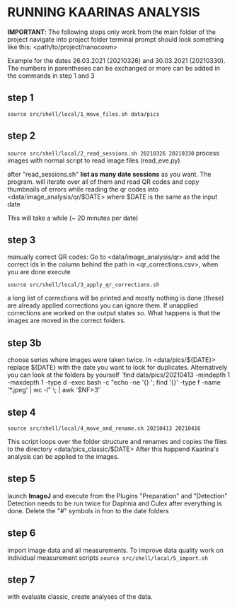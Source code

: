 # RUNNING KAARINAS ANALYSIS

__IMPORTANT__: The following steps only work from the main folder of the project
navigate into project folder terminal prompt should look something like this:
<path/to/project/nanocosm>

Example for the dates 26.03.2021 (20210326) and 30.03.2021 (20210330). The
numbers in parentheses can be exchanged or more can be added in the commands in
step 1 and 3

## step 1

`source src/shell/local/1_move_files.sh data/pics`

## step 2

`source src/shell/local/2_read_sessions.sh 20210326 20210330`
process images with normal script to read image files (read_eve.py)

after "read_sessions.sh" __list as many date sessions__ as you want. The program.
will iterate over all of them and read QR codes and copy thumbnails of
errors while reading the qr codes into <data/image_analysis/qr/$DATE> where $DATE
is the same as the input date

This will take a while (~ 20 minutes per date)

## step 3

manually correct QR codes: Go to <data/image_analysis/qr> and add the correct
ids in the column behind the path in <qr_corrections.csv>, when you are done
execute

`source src/shell/local/3_apply_qr_corrections.sh`

a long list of corrections will be printed and mostly nothing is done (these)
are already applied corrections you can ignore them. If unapplied corrections
are worked on the output states so. What happens is that the images are moved
in the correct folders.

## step 3b

choose series where images were taken twice. In <data/pics/${DATE}> replace
${DATE} with the date you want to look for duplicates. Alternatively
you can look at the folders by yourself
`find data/pics/20210413 -mindepth 1 -maxdepth 1 -type d -exec bash -c "echo -ne '{} '; find '{}' -type f -name '*.jpeg' | wc -l" \; | awk '$NF>3'`

## step 4

`source src/shell/local/4_move_and_rename.sh 20210413 20210416`

This script loops over the folder structure and renames and copies the files
to the directory <data/pics_classic/$DATE>
After this happend Kaarina's analysis can be applied to the images.

## step 5

launch __ImageJ__ and execute from the Plugins "Preparation" and "Detection"
Detection needs to be run twice for Daphnia and Culex
after everything is done. Delete the "#" symbols in fron to the date folders

## step 6

import image data and all measurements. To improve data quality
work on individual measurement scripts
`source src/shell/local/5_import.sh`

## step 7

with evaluate classic, create analyses of the data.

